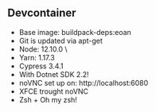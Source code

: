 ## Devcontainer

- Base image: buildpack-deps:eoan
- Git is updated via apt-get
- Node: 12.10.0 \
- Yarn: 1.17.3
- Cypress 3.4.1
- With Dotnet SDK 2.2!
- noVNC set up on: http://localhost:6080
- XFCE trought noVNC
- Zsh + Oh my zsh!
